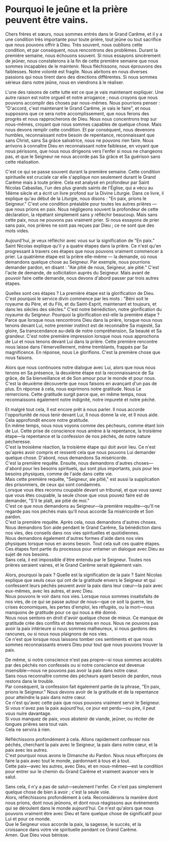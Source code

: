 # Pourquoi le jeûne et la prière peuvent être vains.

Chers frères et sœurs, nous sommes entrés dans le Grand Carême, et il y a une condition très importante pour toute prière, tout jeûne ou tout sacrifice que nous pouvons offrir à Dieu.
Très souvent, nous oublions cette condition, et par conséquent, nous rencontrons des problèmes. Durant la première semaine, nous échouons souvent. Si nous essayons sincèrement de jeûner, nous constaterons à la fin de cette première semaine que nous sommes incapables de le maintenir.
Nous fléchissons, nous éprouvons des faiblesses. Notre volonté est fragile. Nous abritons en nous diverses passions qui nous tirent dans des directions différentes. Si nous sommes sérieux dans notre jeûne, nous en viendrons à le réaliser.

L'une des raisons de cette lutte est ce que je vais maintenant expliquer. Une autre raison est notre orgueil et notre arrogance ; nous croyons que nous pouvons accomplir des choses par nous-mêmes.
Nous pourrions penser : "D'accord, c'est maintenant le Grand Carême, je vais le faire", et nous supposons que ce sera notre accomplissement, que nous ferons des progrès et nous rapprocherons de Dieu. Nous nous concentrons trop sur nous-mêmes, croyant que nous sommes capables de quelque chose.
Mais nous devons remplir cette condition. Et par conséquent, nous devenons humbles, reconnaissant notre besoin de repentance, reconnaissant que sans Christ, sans Sa grâce salvatrice, nous ne pouvons rien faire.
Nous arrivons à connaître Dieu en reconnaissant notre faiblesse, en voyant que nous périssons, que nous nous dirigeons vers l'enfer si nous ne changeons pas, et que le Seigneur ne nous accorde pas Sa grâce et Sa guérison sans cette réalisation.

C'est ce qui se passe souvent durant la première semaine. Cette condition spirituelle est cruciale car elle s'applique non seulement durant le Grand Carême mais à toute prière. Cela est analysé en profondeur par Saint Nicolas Cabasilas,
l'un des plus grands saints de l'Église, qui a vécu au 14ème siècle et a écrit un livre profond sur la Divine Liturgie.
Dans ce livre, il explique qu'au début de la Liturgie, nous disons : "En paix, prions le Seigneur." C'est une condition préalable pour toutes les autres prières — que nous prions en paix.
Nous négligeons souvent la profondeur de cette déclaration, la répétant simplement sans y réfléchir beaucoup. Mais sans cette paix, nous ne pouvons pas vraiment prier.
Si nous essayons de prier sans paix, nos prières ne sont pas reçues par Dieu ; ce ne sont que des mots vides.

Aujourd'hui, je veux réfléchir avec vous sur la signification de "En paix."
Saint Nicolas explique qu'il y a quatre étapes dans la prière.
Ce n'est qu'en progressant à travers ces étapes que nous pouvons vraiment commencer à prier. La quatrième étape est la prière elle-même — la demande, où nous demandons quelque chose au Seigneur.
Par exemple, nous pourrions demander pardon, en disant : "Aie pitié de nous, Seigneur, aie pitié." C'est l'acte de demande, de sollicitation auprès du Seigneur.
Mais avant de pouvoir faire cette demande, nous devons d'abord passer par trois autres étapes.

Quelles sont ces étapes ? La première étape est la glorification de Dieu. C'est pourquoi le service divin commence par les mots : "Béni soit le royaume du Père, et du Fils, et du Saint-Esprit, maintenant et toujours, et dans les siècles des siècles."
C'est notre bénédiction, notre glorification du royaume du Seigneur.
Pourquoi la glorification est-elle la première étape ? Parce que lorsque nous rencontrons Dieu dans la prière, lorsque nous nous tenons devant Lui, notre premier instinct est de reconnaître Sa majesté, Sa gloire, Sa transcendance au-delà de notre compréhension, Sa beauté et Sa grandeur.
C'est notre première impression lorsque nous nous approchons de Lui et nous tenons devant Lui dans la prière.
Cette première rencontre nous laisse dans l'émerveillement, même tremblants, frappés par Sa magnificence.
En réponse, nous Le glorifions.
C'est la première chose que nous faisons.

Alors que nous continuons notre dialogue avec Lui, alors que nous nous tenons en Sa présence, la deuxième étape est la reconnaissance de Sa grâce, de Sa bienveillance et de Son amour pour le monde et pour nous.
C'est la deuxième découverte que nous faisons en avançant d'un pas de plus.
En réponse à cela, nous exprimons notre gratitude. Nous Le remercions.
Cette gratitude surgit parce que, en même temps, nous reconnaissons également notre indignité, notre impureté et notre péché.

Et malgré tout cela, Il est encore prêt à nous parler. Il nous accorde l'opportunité de nous tenir devant Lui, Il nous donne la vie, et Il nous aide.  
Cela approfondit encore notre gratitude.  
En même temps, nous nous voyons comme des pécheurs, comme étant loin de Lui. Cette prise de conscience nous amène à la repentance, la troisième étape—la repentance et la confession de nos péchés, de notre nature pécheresse.  
C'est la troisième réaction, la troisième étape qui doit avoir lieu. Ce n'est qu'après avoir compris et ressenti cela que nous pouvons Lui demander quelque chose. D'abord, nous demandons Sa miséricorde.  
C'est la première requête. Ensuite, nous demandons d'autres choses—d'abord pour les besoins spirituels, qui sont plus importants, puis pour les besoins physiques, comme de l'aide dans cette vie.  
Mais cette première requête, "Seigneur, aie pitié," est aussi la supplication des prisonniers, de ceux qui sont condamnés.  
Lorsque vous êtes reconnu coupable devant un tribunal, et que vous savez que vous êtes coupable, la seule chose que vous pouvez faire est de demander, "S'il te plaît, aie pitié de moi."  
C'est ce que nous demandons au Seigneur—la première requête—qu'Il ne regarde pas nos péchés mais qu'Il nous accorde Sa miséricorde et Son pardon.  
C'est la première requête. Après cela, nous demandons d'autres choses. Nous demandons Son aide pendant le Grand Carême, Sa bénédiction dans nos vies, des conseils dans nos vies spirituelles et quotidiennes.  
Nous demandons également d'autres formes d'aide dans nos vies physiques lorsque nous en avons besoin. Tout cela suit ces quatre étapes. Ces étapes font partie du processus pour entamer un dialogue avec Dieu au sujet de nos besoins.  
Sans cela, il est impossible d'être entendu par le Seigneur. Toutes nos prières seraient vaines, et le Grand Carême serait également vain.  

Alors, pourquoi la paix ? Quelle est la signification de la paix ? Saint Nicolas explique que seuls ceux qui ont de la gratitude envers le Seigneur et qui confessent leurs péchés peuvent avoir la paix dans leur cœur—la paix avec eux-mêmes, avec les autres, et avec Dieu.  
Nous pouvons le voir dans nos vies. Lorsque nous sommes insatisfaits de nos vies, de ce qui se passe autour de nous—que ce soit la guerre, les crises économiques, les pertes d'emploi, les réfugiés, ou la mort—nous manquons de gratitude pour ce qui nous a été donné.  
Nous nous sentons en droit d'avoir quelque chose de mieux. Ce manque de gratitude crée des conflits et des tensions en nous. Nous ne pouvons pas avoir la paix intérieure si nous sommes malheureux, si nous gardons des rancunes, ou si nous nous plaignons de nos vies.  
Ce n'est que lorsque nous laissons tomber ces sentiments et que nous sommes reconnaissants envers Dieu pour tout que nous pouvons trouver la paix.  

De même, si notre conscience n'est pas propre—si nous sommes accablés par des péchés non confessés ou si notre conscience est devenue insensible—nous ne pouvons pas avoir la paix dans notre cœur.  
Sans nous reconnaître comme des pécheurs ayant besoin de pardon, nous restons dans le trouble.  
Par conséquent, la confession fait également partie de la phrase, "En paix, prions le Seigneur." Nous devons avoir de la gratitude et de la repentance pour atteindre la paix dans notre cœur.  
Ce n'est qu'avec cette paix que nous pouvons vraiment servir le Seigneur. Si vous n'avez pas la paix aujourd'hui, ce jour est perdu—ou pire, il peut vous nuire davantage.  
Si vous manquez de paix, vous abstenir de viande, jeûner, ou réciter de longues prières sera tout vain.  
Cela ne servira à rien.  

Réfléchissons profondément à cela. Allons rapidement confesser nos péchés, cherchant la paix avec le Seigneur, la paix dans notre cœur, et la paix avec les autres.  
C'est pourquoi nous avons le Dimanche du Pardon. Nous nous efforçons de faire la paix avec tout le monde, pardonnant à tous et à tout.  
Cette paix—avec les autres, avec Dieu, et en nous-mêmes—est la condition pour entrer sur le chemin du Grand Carême et vraiment avancer vers le salut.

Sans cela, il n'y a pas de salut—seulement l'enfer. Ce n'est pas simplement quelque chose de bien à avoir ; c'est la seule voie.  
Alors, réfléchissons profondément à cela. Reconsidérons la manière dont nous prions, dont nous jeûnons, et dont nous réagissons aux événements qui se déroulent dans le monde aujourd'hui. Ce n'est qu'alors que nous pouvons vraiment être avec Dieu et faire quelque chose de significatif pour Lui et pour ce monde.  
Que le Seigneur vous accorde la paix, la sagesse, le succès, et la croissance dans votre vie spirituelle pendant ce Grand Carême.  
Amen. Que Dieu vous bénisse.


